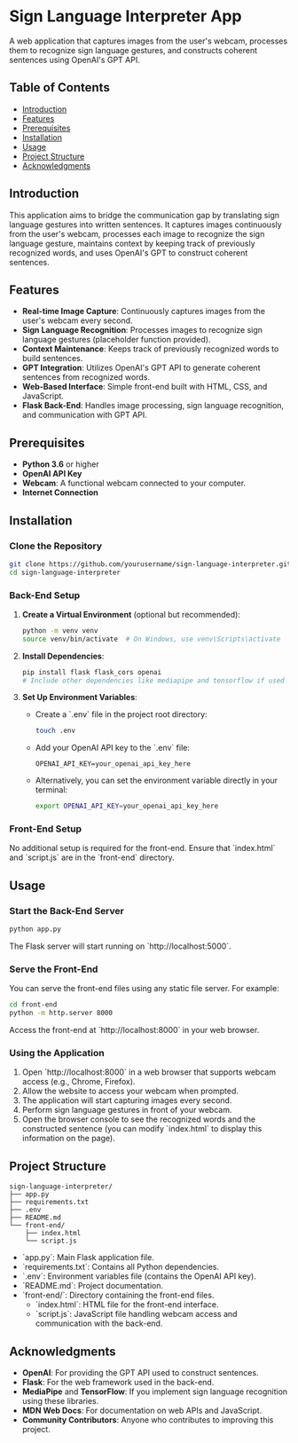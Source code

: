 # Sign Language Interpreter App

A web application that captures images from the user's webcam, processes them to recognize sign language gestures, and constructs coherent sentences using OpenAI's GPT API.

## Table of Contents

- [Introduction](#introduction)
- [Features](#features)
- [Prerequisites](#prerequisites)
- [Installation](#installation)
- [Usage](#usage)
- [Project Structure](#project-structure)
- [Acknowledgments](#acknowledgments)

## Introduction

This application aims to bridge the communication gap by translating sign language gestures into written sentences. It captures images continuously from the user's webcam, processes each image to recognize the sign language gesture, maintains context by keeping track of previously recognized words, and uses OpenAI's GPT to construct coherent sentences.

## Features

- **Real-time Image Capture**: Continuously captures images from the user's webcam every second.
- **Sign Language Recognition**: Processes images to recognize sign language gestures (placeholder function provided).
- **Context Maintenance**: Keeps track of previously recognized words to build sentences.
- **GPT Integration**: Utilizes OpenAI's GPT API to generate coherent sentences from recognized words.
- **Web-Based Interface**: Simple front-end built with HTML, CSS, and JavaScript.
- **Flask Back-End**: Handles image processing, sign language recognition, and communication with GPT API.

## Prerequisites

- **Python 3.6** or higher
- **OpenAI API Key**
- **Webcam**: A functional webcam connected to your computer.
- **Internet Connection**

## Installation

### Clone the Repository

```bash
git clone https://github.com/yourusername/sign-language-interpreter.git
cd sign-language-interpreter
```

### Back-End Setup

1. **Create a Virtual Environment** (optional but recommended):

   ```bash
   python -m venv venv
   source venv/bin/activate  # On Windows, use venv\Scripts\activate
   ```

2. **Install Dependencies**:

   ```bash
   pip install flask flask_cors openai
   # Include other dependencies like mediapipe and tensorflow if used
   ```

3. **Set Up Environment Variables**:

   - Create a \`.env\` file in the project root directory:

     ```bash
     touch .env
     ```

   - Add your OpenAI API key to the \`.env\` file:

     ```env
     OPENAI_API_KEY=your_openai_api_key_here
     ```

   - Alternatively, you can set the environment variable directly in your terminal:

     ```bash
     export OPENAI_API_KEY=your_openai_api_key_here
     ```

### Front-End Setup

No additional setup is required for the front-end. Ensure that \`index.html\` and \`script.js\` are in the \`front-end\` directory.

## Usage

### Start the Back-End Server

```bash
python app.py
```

The Flask server will start running on \`http://localhost:5000\`.

### Serve the Front-End

You can serve the front-end files using any static file server. For example:

```bash
cd front-end
python -m http.server 8000
```

Access the front-end at \`http://localhost:8000\` in your web browser.

### Using the Application

1. Open \`http://localhost:8000\` in a web browser that supports webcam access (e.g., Chrome, Firefox).
2. Allow the website to access your webcam when prompted.
3. The application will start capturing images every second.
4. Perform sign language gestures in front of your webcam.
5. Open the browser console to see the recognized words and the constructed sentence (you can modify \`index.html\` to display this information on the page).

## Project Structure

```
sign-language-interpreter/
├── app.py
├── requirements.txt
├── .env
├── README.md
└── front-end/
    ├── index.html
    └── script.js
```

- \`app.py\`: Main Flask application file.
- \`requirements.txt\`: Contains all Python dependencies.
- \`.env\`: Environment variables file (contains the OpenAI API key).
- \`README.md\`: Project documentation.
- \`front-end/\`: Directory containing the front-end files.
  - \`index.html\`: HTML file for the front-end interface.
  - \`script.js\`: JavaScript file handling webcam access and communication with the back-end.

## Acknowledgments

- **OpenAI**: For providing the GPT API used to construct sentences.
- **Flask**: For the web framework used in the back-end.
- **MediaPipe** and **TensorFlow**: If you implement sign language recognition using these libraries.
- **MDN Web Docs**: For documentation on web APIs and JavaScript.
- **Community Contributors**: Anyone who contributes to improving this project.
